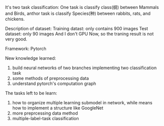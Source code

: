 It's two task classification:
One task is classify class(纲) between Mammals and Birds, anthor task is classify Species(种) between rabbits, rats, and chickens.


Description of dataset:
Training datast: only contains 900 images
Test dataset: only 90 images
And I don't GPU Now, so the traning result is not very good.

Framework: Pytorch

New knowledge learned: 
1. build neural networks of two branches implementing two classification task
2. some methods of preprocessing data 
3. understand pytorch's computation graph 

The tasks left to be learn:
1. how to organize multiple learning submodel in network, while means how to implement a structure like GoogleNet
2. more preprcessing data method
3. multiple-label-task classification
